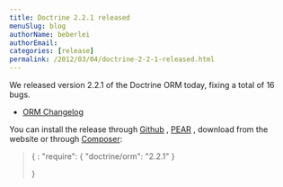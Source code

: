 ```yaml
---
title: Doctrine 2.2.1 released
menuSlug: blog
authorName: beberlei 
authorEmail: 
categories: [release]
permalink: /2012/03/04/doctrine-2-2-1-released.html
---
```

We released version 2.2.1 of the Doctrine ORM today, fixing a total of
16 bugs.

-   [ORM
    Changelog](http://www.doctrine-project.org/jira/browse/DDC/fixforversion/10194)

You can install the release through
[Github](https://github.com/doctrine/doctrine2) ,
[PEAR](http://pear.doctrine-project.org) , download from the website or
through [Composer](http://www.packagist.org):

> {
> :   "require": { "doctrine/orm": "2.2.1" }
>
> }
